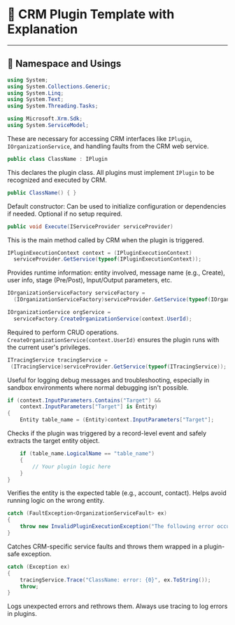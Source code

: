 # 📘 CRM Plugin Template with Explanation

---

## 🔧 Namespace and Usings

```csharp
using System;
using System.Collections.Generic;
using System.Linq;
using System.Text;
using System.Threading.Tasks;
```

```csharp
using Microsoft.Xrm.Sdk;
using System.ServiceModel;
```

These are necessary for accessing CRM interfaces like `IPlugin`, `IOrganizationService`, and handling faults from the CRM web service.

```csharp
public class ClassName : IPlugin
```
This declares the plugin class. All plugins must implement `IPlugin` to be recognized and executed by CRM.

```csharp
public ClassName() { }
```
Default constructor: Can be used to initialize configuration or dependencies if needed. Optional if no setup required.

```csharp
public void Execute(IServiceProvider serviceProvider)
```
This is the main method called by CRM when the plugin is triggered.

```csharp
IPluginExecutionContext context = (IPluginExecutionContext)
  serviceProvider.GetService(typeof(IPluginExecutionContext));
```
Provides runtime information: entity involved, message name (e.g., Create), user info, stage (Pre/Post), Input/Output parameters, etc.

```csharp
IOrganizationServiceFactory serviceFactory = 
  (IOrganizationServiceFactory)serviceProvider.GetService(typeof(IOrganizationServiceFactory));

IOrganizationService orgService = 
  serviceFactory.CreateOrganizationService(context.UserId);
```
 Required to perform CRUD operations. `CreateOrganizationService(context.UserId)` ensures the plugin runs with the current user's privileges.

 ```csharp
 ITracingService tracingService = 
  (ITracingService)serviceProvider.GetService(typeof(ITracingService));
```
Useful for logging debug messages and troubleshooting, especially in sandbox environments where normal debugging isn't possible.

```csharp
if (context.InputParameters.Contains("Target") && 
    context.InputParameters["Target"] is Entity)
{
    Entity table_name = (Entity)context.InputParameters["Target"];
```
Checks if the plugin was triggered by a record-level event and safely extracts the target entity object.

```csharp
    if (table_name.LogicalName == "table_name")
    {
        // Your plugin logic here
    }
}
```
Verifies the entity is the expected table (e.g., account, contact). Helps avoid running logic on the wrong entity.

```csharp
catch (FaultException<OrganizationServiceFault> ex)
{
    throw new InvalidPluginExecutionException("The following error occurred in MyPlugin.", ex);
}
```
Catches CRM-specific service faults and throws them wrapped in a plugin-safe exception.
```csharp
catch (Exception ex)
{
    tracingService.Trace("ClassName: error: {0}", ex.ToString());
    throw;
}
```
Logs unexpected errors and rethrows them. Always use tracing to log errors in plugins.